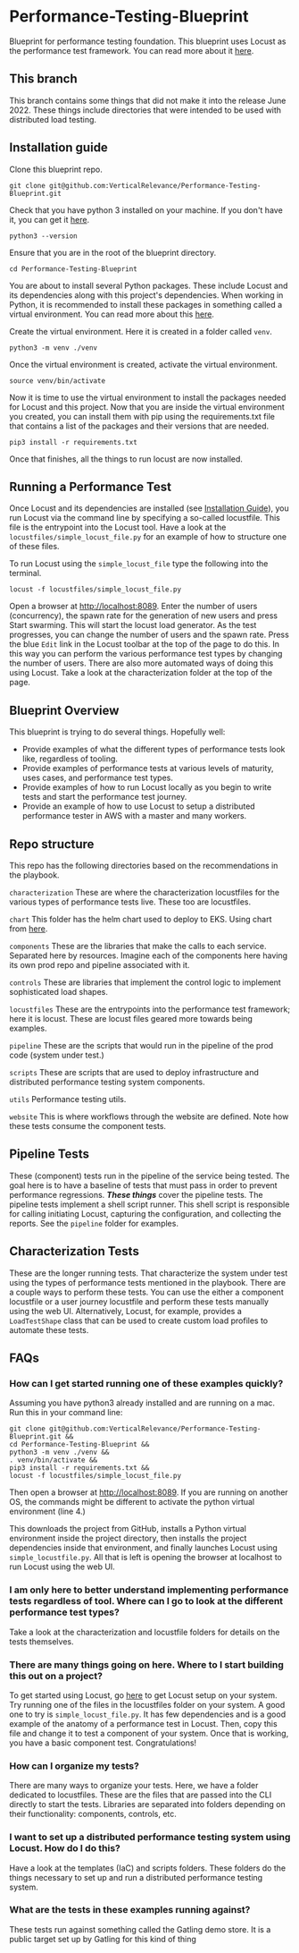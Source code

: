 # Performance-Testing-Blueprint

Blueprint for performance testing foundation. This blueprint uses Locust as the performance test framework. You can read more about it [here]().

## This branch

This branch contains some things that did not make it into the release June 2022. These things include directories that were intended to be used with distributed load testing.

## Installation guide

Clone this blueprint repo.

`git clone git@github.com:VerticalRelevance/Performance-Testing-Blueprint.git`

Check that you have python 3 installed on your machine. If you don't have it, you can get it [here](https://www.python.org/downloads/).

`python3 --version`

Ensure that you are in the root of the blueprint directory.

`cd Performance-Testing-Blueprint`

You are about to install several Python packages. These include Locust and its dependencies along with this project's dependencies. When working in Python, it is recommended to install these packages in something called a virtual environment. You can read more about this [here](https://docs.python.org/3/tutorial/venv.html).

Create the virtual environment. Here it is created in a folder called `venv`.

`python3 -m venv ./venv`

Once the virtual environment is created, activate the virtual environment.

`source venv/bin/activate`

Now it is time to use the virtual environment to install the packages needed for Locust and this project. Now that you are inside the virtual environment you created, you can install them with pip using the requirements.txt file that contains a list of the packages and their versions that are needed.

`pip3 install -r requirements.txt`

Once that finishes, all the things to run locust are now installed.

## Running a Performance Test

Once Locust and its dependencies are installed (see [Installation Guide](#installation-guide)), you run Locust via the command line by specifying a so-called locustfile. This file is the entrypoint into the Locust tool. Have a look at the `locustfiles/simple_locust_file.py` for an example of how to structure one of these files.

To run Locust using the `simple_locust_file` type the following into the terminal.

`locust -f locustfiles/simple_locust_file.py`

Open a browser at [http://localhost:8089](http://localhost:8089). Enter the number of users (concurrency), the spawn rate for the generation of new users and press Start swarming. This will start the locust load generator. As the test progresses, you can change the number of users and the spawn rate. Press the blue `Edit` link in the Locust toolbar at the top of the page to do this. In this way you can perform the various performance test types by changing the number of users. There are also more automated ways of doing this using Locust. Take a look at the characterization folder at the top of the page.

## Blueprint Overview
This blueprint is trying to do several things. Hopefully well:
- Provide examples of what the different types of performance tests look like, regardless of tooling.
- Provide examples of performance tests at various levels of maturity, uses cases, and performance test types.
- Provide examples of how to run Locust locally as you begin to write tests and start the performance test journey.
- Provide an example of how to use Locust to setup a distributed performance tester in AWS with a master and many workers.

## Repo structure

This repo has the following directories based on the recommendations in the playbook.

`characterization` These are where the characterization locustfiles for the various types of performance tests live. These too are locustfiles.

`chart` This folder has the helm chart used to deploy to EKS. Using chart from [here](https://github.com/deliveryhero/helm-charts).

`components` These are the libraries that make the calls to each service. Separated here by resources. Imagine each of the components here having its own prod repo and pipeline associated with it.

`controls` These are libraries that implement the control logic to implement sophisticated load shapes.

`locustfiles` These are the entrypoints into the performance test framework; here it is locust. These are locust files geared more towards being examples.

`pipeline` These are the scripts that would run in the pipeline of the prod code (system under test.)

`scripts` These are scripts that are used to deploy infrastructure and distributed performance testing system components.

`utils` Performance testing utils.

`website` This is where workflows through the website are defined. Note how these tests consume the component tests.

## Pipeline Tests

These (component) tests run in the pipeline of the service being tested. The goal here is to have a baseline of tests that must pass in order to prevent performance regressions. **_These things_** cover the pipeline tests. The pipeline tests implement a shell script runner. This shell script is responsible for calling initiating Locust, capturing the configuration, and collecting the reports. See the `pipeline` folder for examples.

## Characterization Tests

These are the longer running tests. That characterize the system under test using the types of performance tests mentioned in the playbook. There are a couple ways to perform these tests. You can use the either a component locustfile or a user journey locustfile and perform these tests manually using the web UI. Alternatively, Locust, for example, provides a `LoadTestShape` class that can be used to create custom load profiles to automate these tests. 

## FAQs

### How can I get started running one of these examples quickly?
Assuming you have python3 already installed and are running on a mac. Run this in your command line:
```
git clone git@github.com:VerticalRelevance/Performance-Testing-Blueprint.git &&
cd Performance-Testing-Blueprint && 
python3 -m venv ./venv &&
. venv/bin/activate &&
pip3 install -r requirements.txt &&
locust -f locustfiles/simple_locust_file.py
```
Then open a browser at [http://localhost:8089](http://localhost:8089).
If you are running on another OS, the commands might be different to activate the python virtual environment (line 4.)

This downloads the project from GitHub, installs a Python virtual environment inside the project directory, then installs the project dependencies inside that environment, and finally launches Locust using `simple_locustfile.py`. All that is left is opening the browser at localhost to run Locust using the web UI.

### I am only here to better understand implementing performance tests regardless of tool. Where can I go to look at the different performance test types?
Take a look at the characterization and locustfile folders for details on the tests themselves.

### There are many things going on here. Where to I start building this out on a project?
To get started using Locust, go [here](https://docs.locust.io/en/stable/quickstart.html) to get Locust setup on your system. Try running one of the files in the locustfiles folder on your system. A good one to try is `simple_locust_file.py`. It has few dependencies and is a good example of the anatomy of a performance test in Locust. Then, copy this file and change it to test a component of your system. Once that is working, you have a basic component test. Congratulations!

### How can I organize my tests?
There are many ways to organize your tests. Here, we have a folder dedicated to locustfiles. These are the files that are passed into the CLI directly to start the tests. Libraries are separated into folders depending on their functionality: components, controls, etc.

### I want to set up a distributed performance testing system using Locust. How do I do this?
Have a look at the templates (IaC) and scripts folders. These folders do the things necessary to set up and run a distributed performance testing system.

### What are the tests in these examples running against?
These tests run against something called the Gatling demo store. It is a public target set up by Gatling for this kind of thing
